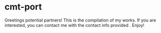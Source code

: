 # cmt-port
Greetings potential partners! This is the compilation of my works. If you are interested, you can contact me with the contact info provided . Enjoy! 
